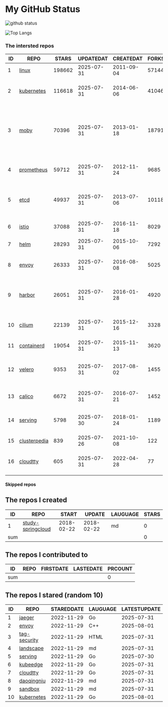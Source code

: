 # My GitHub Status

<img src="https://github-readme-stats-1.yihong0618.vercel.app/api?username=daoqingniu&show_icons=true&&&hide_title=true&count_private=true" alt="github status" />

![Top Langs](https://github-readme-stats-1.yihong0618.vercel.app/api/top-langs/?username=daoqingniu&layout=compact)

<!--START_SECTION:github_repos-->
### The intersted repos
| ID |                              REPO                               | STARS  | UPDATEDAT  | CREATEDAT  | FORKSCOUNT |                                                DESCRIPTIONS                                                |
|----|-----------------------------------------------------------------|--------|------------|------------|------------|------------------------------------------------------------------------------------------------------------|
|  1 | [linux](https://github.com/torvalds/linux)                      | 198662 | 2025-07-31 | 2011-09-04 |      57144 | Linux kernel source tree                                                                                   |
|  2 | [kubernetes](https://github.com/kubernetes/kubernetes)          | 116618 | 2025-07-31 | 2014-06-06 |      41046 | Production-Grade Container Scheduling and Management                                                       |
|  3 | [moby](https://github.com/moby/moby)                            |  70396 | 2025-07-31 | 2013-01-18 |      18791 | The Moby Project - a collaborative project for the container ecosystem to assemble container-based systems |
|  4 | [prometheus](https://github.com/prometheus/prometheus)          |  59712 | 2025-07-31 | 2012-11-24 |       9685 | The Prometheus monitoring system and time series database.                                                 |
|  5 | [etcd](https://github.com/etcd-io/etcd)                         |  49937 | 2025-07-31 | 2013-07-06 |      10118 | Distributed reliable key-value store for the most critical data of a distributed system                    |
|  6 | [istio](https://github.com/istio/istio)                         |  37088 | 2025-07-31 | 2016-11-18 |       8029 | Connect, secure, control, and observe services.                                                            |
|  7 | [helm](https://github.com/helm/helm)                            |  28293 | 2025-07-31 | 2015-10-06 |       7292 | The Kubernetes Package Manager                                                                             |
|  8 | [envoy](https://github.com/envoyproxy/envoy)                    |  26333 | 2025-07-31 | 2016-08-08 |       5025 | Cloud-native high-performance edge/middle/service proxy                                                    |
|  9 | [harbor](https://github.com/goharbor/harbor)                    |  26051 | 2025-07-31 | 2016-01-28 |       4920 | An open source trusted cloud native registry project that stores, signs, and scans content.                |
| 10 | [cilium](https://github.com/cilium/cilium)                      |  22139 | 2025-07-31 | 2015-12-16 |       3328 | eBPF-based Networking, Security, and Observability                                                         |
| 11 | [containerd](https://github.com/containerd/containerd)          |  19054 | 2025-07-31 | 2015-11-13 |       3620 | An open and reliable container runtime                                                                     |
| 12 | [velero](https://github.com/vmware-tanzu/velero)                |   9353 | 2025-07-31 | 2017-08-02 |       1455 | Backup and migrate Kubernetes applications and their persistent volumes                                    |
| 13 | [calico](https://github.com/projectcalico/calico)               |   6672 | 2025-07-31 | 2016-07-21 |       1452 | Cloud native networking and network security                                                               |
| 14 | [serving](https://github.com/knative/serving)                   |   5798 | 2025-07-30 | 2018-01-24 |       1189 | Kubernetes-based, scale-to-zero, request-driven compute                                                    |
| 15 | [clusterpedia](https://github.com/clusterpedia-io/clusterpedia) |    839 | 2025-07-26 | 2021-10-08 |        122 | The Encyclopedia of Kubernetes clusters                                                                    |
| 16 | [cloudtty](https://github.com/cloudtty/cloudtty)                |    605 | 2025-07-31 | 2022-04-28 |         77 | A Friendly Kubernetes CloudShell (Web Terminal) !                                                          |



#### Skipped repos
<!--END_SECTION:github_repos-->

<!--START_SECTION:my_github-->
## The repos I created
| ID  |                                 REPO                                 |   START    |   UPDATE   | LAUGUAGE | STARS |
|-----|----------------------------------------------------------------------|------------|------------|----------|-------|
|   1 | [study-springcloud](https://github.com/daoqingniu/study-springcloud) | 2018-02-22 | 2018-02-22 | md       |     0 |
| sum |                                                                      |            |            |          |     0 |

## The repos I contributed to
| ID  | REPO | FIRSTDATE | LASTEDATE | PRCOUNT |
|-----|------|-----------|-----------|---------|
| sum |      |           |           |       0 |

## The repos I stared (random 10)
| ID |                          REPO                          | STAREDDATE | LAUGUAGE | LATESTUPDATE |
|----|--------------------------------------------------------|------------|----------|--------------|
|  1 | [jaeger](https://github.com/jaegertracing/jaeger)      | 2022-11-29 | Go       | 2025-07-31   |
|  2 | [envoy](https://github.com/envoyproxy/envoy)           | 2022-11-29 | C++      | 2025-08-01   |
|  3 | [tag-security](https://github.com/cncf/tag-security)   | 2022-11-29 | HTML     | 2025-07-31   |
|  4 | [landscape](https://github.com/cncf/landscape)         | 2022-11-29 | md       | 2025-07-31   |
|  5 | [serving](https://github.com/knative/serving)          | 2022-11-29 | Go       | 2025-07-30   |
|  6 | [kubeedge](https://github.com/kubeedge/kubeedge)       | 2022-11-29 | Go       | 2025-07-31   |
|  7 | [cloudtty](https://github.com/cloudtty/cloudtty)       | 2022-11-29 | Go       | 2025-07-31   |
|  8 | [daoqingniu](https://github.com/daoqingniu/daoqingniu) | 2022-11-29 | md       | 2025-07-31   |
|  9 | [sandbox](https://github.com/cncf/sandbox)             | 2022-11-29 | md       | 2025-07-31   |
| 10 | [kubernetes](https://github.com/kubernetes/kubernetes) | 2022-11-29 | Go       | 2025-08-01   |

<!--END_SECTION:my_github-->
